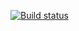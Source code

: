 [![Build status](https://ci.appveyor.com/api/projects/status/o79c0a8rch322uv5?svg=true)](https://ci.appveyor.com/project/VAGOgrigoryan/selenideweb2)
